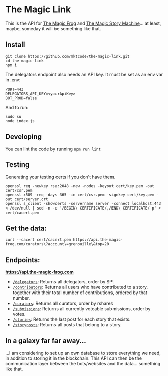 # The Magic Link

This is the API for [The Magic Frog](https://github.com/mktcode/the-magic-frog) and [The Magic Story Machine](https://github.com/mktcode/the-magic-story-machine)... at least, maybe, someday it will be something like that.

## Install

```
git clone https://github.com/mktcode/the-magic-link.git
cd the-magic-link
npm i
```

The delegators endpoint also needs an API key. It must be set as an env var in .env:

```
PORT=443
DELEGATORS_API_KEY=<yourApiKey>
BOT_PROD=false
```

And to run:

```
sudo su
node index.js
```

## Developing

You can lint the code by running `npm run lint`

## Testing 

Generating your testing certs if you don't have them.

```
openssl req -newkey rsa:2048 -new -nodes -keyout cert/key.pem -out cert/csr.pem
openssl x509 -req -days 365 -in cert/csr.pem -signkey cert/key.pem -out cert/server.crt
openssl s_client -showcerts -servername server -connect localhost:443 < /dev/null | sed -n -e '/BEGIN\ CERTIFICATE/,/END\ CERTIFICATE/ p' > cert/cacert.pem
```

## Get the data:

```
curl --cacert cert/cacert.pem https://api.the-magic-frog.com/curators\?account\=grenouille\&top=20
```


## Endpoints:

**https://api.the-magic-frog.com**
- [`/delegators`](https://github.com/mktcode/the-magic-link/blob/master/index.js#L22): Returns all delegators, order by SP.
- [`/contributors`](https://github.com/mktcode/the-magic-link/blob/master/index.js#L46): Returns all users who have contributed to a story, together with their total number of contributions, ordered by that number.
- [`/curators`](https://github.com/mktcode/the-magic-link/blob/master/index.js): Returns all curators, order by rshares
- [`/submissions`](https://github.com/mktcode/the-magic-link/blob/master/index.js#L80): Returns all currently voteable submissions, order by votes.
- [`/stories`](https://github.com/mktcode/the-magic-link/blob/master/index.js#L64): Returns the last post for each story that exists.
- [`/storyposts`](https://github.com/mktcode/the-magic-link/blob/master/index.js#L96): Returns all posts that belong to a story.

## In a galaxy far far away...

...I am considering to set up an own database to store everything we need, in addition to storing it in the blockchain.
This API can then be the communication layer between the bots/websites and the data... something like that.
